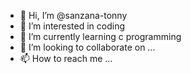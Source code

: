 - 👋 Hi, I’m @sanzana-tonny
- 👀 I’m interested in coding
- 🌱 I’m currently learning c programming
- 💞️ I’m looking to collaborate on ...
- 📫 How to reach me ...

<!---
sanzana-tonny/sanzana-tonny is a ✨ special ✨ repository because its `README.md` (this file) appears on your GitHub profile.
You can click the Preview link to take a look at your changes.
--->
